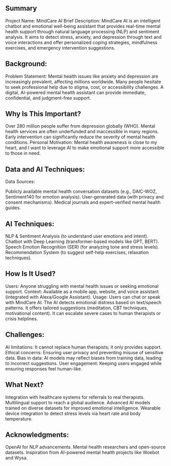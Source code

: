 ## Summary
Project Name: MindCare AI
Brief Description: MindCare AI is an intelligent chatbot and emotional well-being assistant that provides real-time mental health support through natural language processing (NLP) and sentiment analysis. It aims to detect stress, anxiety, and depression through text and voice interactions and offer personalized coping strategies, mindfulness exercises, and emergency intervention suggestions.

## Background:
Problem Statement:
Mental health issues like anxiety and depression are increasingly prevalent, affecting millions worldwide. Many people hesitate to seek professional help due to stigma, cost, or accessibility challenges. A digital, AI-powered mental health assistant can provide immediate, confidential, and judgment-free support.

## Why Is This Important?

Over 280 million people suffer from depression globally (WHO).
Mental health services are often underfunded and inaccessible in many regions.
Early intervention can significantly reduce the severity of mental health conditions.
Personal Motivation:
Mental health awareness is close to my heart, and I want to leverage AI to make emotional support more accessible to those in need.

## Data and AI Techniques:
Data Sources:

Publicly available mental health conversation datasets (e.g., DAIC-WOZ, Sentiment140 for emotion analysis).
User-generated data (with privacy and consent mechanisms).
Medical journals and expert-verified mental health guides.

## AI Techniques:

NLP & Sentiment Analysis (to understand user emotions and intent).
Chatbot with Deep Learning (transformer-based models like GPT, BERT).
Speech Emotion Recognition (SER) (for analyzing tone and stress levels).
Recommendation System (to suggest self-help exercises, relaxation techniques).

## How Is It Used?
Users: Anyone struggling with mental health issues or seeking emotional support.
Context: Available as a mobile app, website, and voice assistant (integrated with Alexa/Google Assistant).
Usage:
Users can chat or speak with MindCare AI.
The AI detects emotional distress based on text/speech patterns.
It offers tailored suggestions (meditation, CBT techniques, motivational content).
It can escalate severe cases to human therapists or crisis helplines.
## Challenges:
AI limitations: It cannot replace human therapists; it only provides support.
Ethical concerns: Ensuring user privacy and preventing misuse of sensitive data.
Bias in data: AI models may reflect biases from training data, leading to incorrect suggestions.
User engagement: Keeping users engaged while ensuring responses feel human-like.
## What Next?
Integration with healthcare systems for referrals to real therapists.
Multilingual support to reach a global audience.
Advanced AI models trained on diverse datasets for improved emotional intelligence.
Wearable device integration to detect stress levels via heart rate and body temperature.
## Acknowledgments:
OpenAI for NLP advancements.
Mental health researchers and open-source datasets.
Inspiration from AI-powered mental health projects like Woebot and Wysa.
